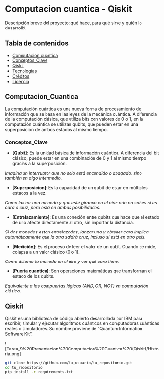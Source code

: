 # Computacion cuantica - Qiskit

Descripción breve del proyecto: qué hace, para qué sirve y quién lo desarrolló.

## Tabla de contenidos

- [Computacion cuantica](#Computacion_Cuantica)
- [Conceptos_Clave](#Conceptos_Clave)
- [Qiskit](#Qiskit)
- [Tecnologías](#tecnologías)
- [Créditos](#créditos)
- [Licencia](#licencia)

## Computacion_Cuantica

La computación cuántica es una nueva forma de procesamiento de información que se basa en las leyes de la mecánica cuántica. A diferencia de la computación clásica, que utiliza bits con valores de 0 o 1, en la computación cuántica se utilizan qubits, que pueden estar en una superposición de ambos estados al mismo tiempo.

### Conceptos_Clave

- **[Qubit]**: Es la unidad básica de información cuántica. A diferencia del bit clásico, puede estar en una combinación de 0 y 1 al mismo tiempo gracias a la superposición. 

*Imagina un interruptor que no solo está encendido o apagado, sino también en algo intermedio.*

- **[Superposicion]**: Es la capacidad de un qubit de estar en múltiples estados a la vez. 

*Como lanzar una moneda y que esté girando en el aire: aún no sabes si es cara o cruz, pero está en ambas posibilidades.*

- **[Entrelazamiento]**: Es una conexión entre qubits que hace que el estado de uno afecte directamente al otro, sin importar la distancia. 

*Si dos monedas están entrelazadas, lanzar una y obtener cara implica automáticamente que la otra saldrá cruz, incluso si está en otro país.*

- **[Medición]**: Es el proceso de leer el valor de un qubit. Cuando se mide, colapsa a un valor clásico (0 o 1).

*Como detener la moneda en el aire y ver qué cara tiene.*

- **[Puerta cuantica]**: Son operaciones matemáticas que transforman el estado de los qubits.

*Equivalente a las compuertas lógicas (AND, OR, NOT) en computación clásica.*

## Qiskit

Qiskit es una biblioteca de código abierto desarrollada por IBM para escribir, simular y ejecutar algoritmos cuánticos en computadoras cuánticas reales o simuladores. Su nombre proviene de “Quantum Information Software Kit”.

![Tarea_9%20Presentacion%20Computacion%20Cuantica%20(Qiskit)/Historia.png]

```bash
git clone https://github.com/tu_usuario/tu_repositorio.git
cd tu_repositorio
pip install -r requirements.txt

